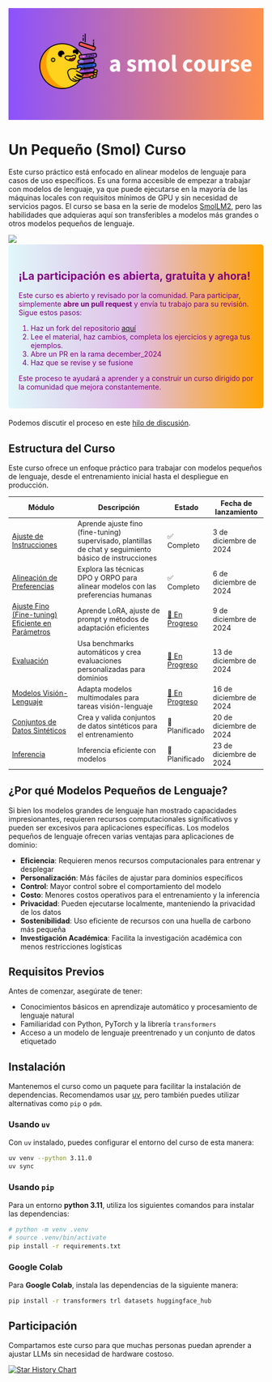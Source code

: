 ![smolcourse image](./banner.png)

# Un Pequeño (Smol) Curso

Este curso práctico está enfocado en alinear modelos de lenguaje para casos de uso específicos. Es una forma accesible de empezar a trabajar con modelos de lenguaje, ya que puede ejecutarse en la mayoría de las máquinas locales con requisitos mínimos de GPU y sin necesidad de servicios pagos. El curso se basa en la serie de modelos [SmolLM2](https://github.com/huggingface/smollm/tree/main), pero las habilidades que adquieras aquí son transferibles a modelos más grandes o otros modelos pequeños de lenguaje.

<a href="http://hf.co/join/discord">
<img src="https://img.shields.io/badge/Discord-7289DA?&logo=discord&logoColor=white"/>
</a>

<div style="background: linear-gradient(to right, #e0f7fa, #e1bee7, orange); padding: 20px; border-radius: 5px; margin-bottom: 20px; color: purple;">
    <h2>¡La participación es abierta, gratuita y ahora!</h2>
    <p>Este curso es abierto y revisado por la comunidad. Para participar, simplemente <strong>abre un pull request</strong> y envía tu trabajo para su revisión. Sigue estos pasos:</p>
    <ol>
        <li>Haz un fork del repositorio <a href="https://github.com/huggingface/smol-course/fork">aquí</a></li>
        <li>Lee el material, haz cambios, completa los ejercicios y agrega tus ejemplos.</li>
        <li>Abre un PR en la rama december_2024</li>
        <li>Haz que se revise y se fusione</li>
    </ol>
    <p>Este proceso te ayudará a aprender y a construir un curso dirigido por la comunidad que mejora constantemente.</p>
</div>

Podemos discutir el proceso en este [hilo de discusión](https://github.com/huggingface/smol-course/discussions/2#discussion-7602932).

## Estructura del Curso

Este curso ofrece un enfoque práctico para trabajar con modelos pequeños de lenguaje, desde el entrenamiento inicial hasta el despliegue en producción.

| Módulo | Descripción | Estado | Fecha de lanzamiento |
|--------|-------------|--------|----------------------|
| [Ajuste de Instrucciones](./1_instruction_tuning) | Aprende ajuste fino (fine-tuning) supervisado, plantillas de chat y seguimiento básico de instrucciones | ✅ Completo | 3 de diciembre de 2024 |
| [Alineación de Preferencias](./2_preference_alignment) | Explora las técnicas DPO y ORPO para alinear modelos con las preferencias humanas | ✅ Completo | 6 de diciembre de 2024 |
| [Ajuste Fino (Fine-tuning) Eficiente en Parámetros](./3_parameter_efficient_finetuning) | Aprende LoRA, ajuste de prompt y métodos de adaptación eficientes | [🚧 En Progreso](https://github.com/huggingface/smol-course/pull/41) | 9 de diciembre de 2024 |
| [Evaluación](./4_evaluation) | Usa benchmarks automáticos y crea evaluaciones personalizadas para dominios | [🚧 En Progreso](https://github.com/huggingface/smol-course/issues/42) | 13 de diciembre de 2024 |
| [Modelos Visión-Lenguaje](./5_vision_language_models) | Adapta modelos multimodales para tareas visión-lenguaje | [🚧 En Progreso](https://github.com/huggingface/smol-course/issues/49) | 16 de diciembre de 2024 |
| [Conjuntos de Datos Sintéticos](./6_synthetic_datasets) | Crea y valida conjuntos de datos sintéticos para el entrenamiento | 📝 Planificado | 20 de diciembre de 2024 |
| [Inferencia](./7_inference) | Inferencia eficiente con modelos | 📝 Planificado | 23 de diciembre de 2024 |

## ¿Por qué Modelos Pequeños de Lenguaje?

Si bien los modelos grandes de lenguaje han mostrado capacidades impresionantes, requieren recursos computacionales significativos y pueden ser excesivos para aplicaciones específicas. Los modelos pequeños de lenguaje ofrecen varias ventajas para aplicaciones de dominio:

- **Eficiencia**: Requieren menos recursos computacionales para entrenar y desplegar
- **Personalización**: Más fáciles de ajustar para dominios específicos
- **Control**: Mayor control sobre el comportamiento del modelo
- **Costo**: Menores costos operativos para el entrenamiento y la inferencia
- **Privacidad**: Pueden ejecutarse localmente, manteniendo la privacidad de los datos
- **Sostenibilidad**: Uso eficiente de recursos con una huella de carbono más pequeña
- **Investigación Académica**: Facilita la investigación académica con menos restricciones logísticas

## Requisitos Previos

Antes de comenzar, asegúrate de tener:

- Conocimientos básicos en aprendizaje automático y procesamiento de lenguaje natural
- Familiaridad con Python, PyTorch y la librería `transformers`
- Acceso a un modelo de lenguaje preentrenado y un conjunto de datos etiquetado

## Instalación

Mantenemos el curso como un paquete para facilitar la instalación de dependencias. Recomendamos usar [uv](https://github.com/astral-sh/uv), pero también puedes utilizar alternativas como `pip` o `pdm`.

### Usando `uv`

Con `uv` instalado, puedes configurar el entorno del curso de esta manera:

```bash
uv venv --python 3.11.0
uv sync
```

### Usando `pip`

Para un entorno **python 3.11**, utiliza los siguientes comandos para instalar las dependencias:

```bash
# python -m venv .venv
# source .venv/bin/activate
pip install -r requirements.txt
```

### Google Colab

Para **Google Colab**, instala las dependencias de la siguiente manera:

```bash
pip install -r transformers trl datasets huggingface_hub
```

## Participación

Compartamos este curso para que muchas personas puedan aprender a ajustar LLMs sin necesidad de hardware costoso.

[![Star History Chart](https://api.star-history.com/svg?repos=huggingface/smol-course&type=Date)](https://star-history.com/#huggingface/smol-course&Date)